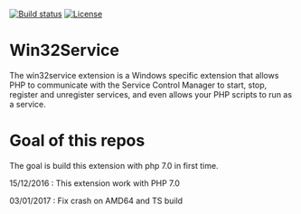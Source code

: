 [![Build status](https://ci.appveyor.com/api/projects/status/7wqljie1knsrtfkh/branch/php-7.0?svg=true)](https://ci.appveyor.com/project/macintoshplus/win32service/branch/php-7.0)
[![License](https://img.shields.io/badge/license-PHP%20License%20v3.01-blue.svg)](https://github.com/alphp/win32service/blob/master/LICENSE)

# Win32Service

The win32service extension is a Windows specific extension that allows PHP to communicate with the Service Control Manager to start, stop, register and unregister services, and even allows your PHP scripts to run as a service.

# Goal of this repos

The goal is build this extension with php 7.0 in first time.

15/12/2016 : This extension work with PHP 7.0

03/01/2017 : Fix crash on AMD64 and TS build
